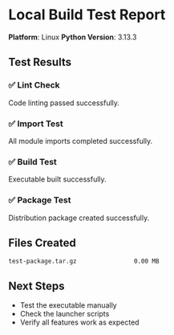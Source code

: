 # Local Build Test Report

**Platform**: Linux
**Python Version**: 3.13.3

## Test Results

### ✅ Lint Check
Code linting passed successfully.

### ✅ Import Test
All module imports completed successfully.

### ✅ Build Test
Executable built successfully.

### ✅ Package Test
Distribution package created successfully.

## Files Created
```
test-package.tar.gz                0.00 MB
```

## Next Steps
- Test the executable manually
- Check the launcher scripts
- Verify all features work as expected
